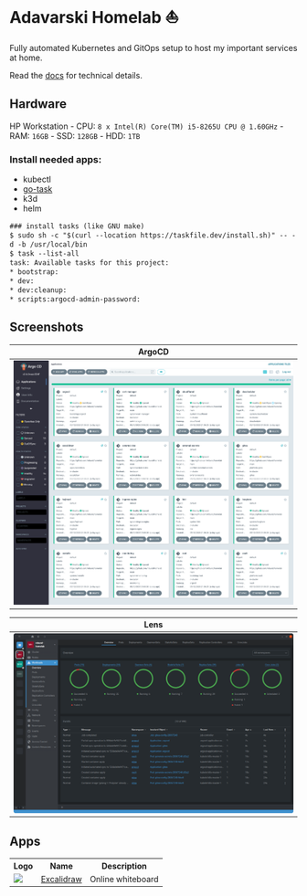 # Adavarski Homelab :sailboat:

Fully automated Kubernetes and GitOps setup to host my important services at home.

Read the [docs](https://adavarski.github.io/homelab) for technical details.

## Hardware

HP Workstation
    - CPU: `8 x Intel(R) Core(TM) i5-8265U CPU @ 1.60GHz`
    - RAM: `16GB`
    - SSD: `128GB`
    - HDD: `1TB`

### Install needed apps:
- kubectl
- [go-task](https://taskfile.dev/installation/)
- k3d
- helm

```
### install tasks (like GNU make)
$ sudo sh -c "$(curl --location https://taskfile.dev/install.sh)" -- -d -b /usr/local/bin
$ task --list-all
task: Available tasks for this project:
* bootstrap:                           
* dev:                                 
* dev:cleanup:                         
* scripts:argocd-admin-password: 
```

## Screenshots

| ArgoCD |
| :--: |
| ![ArgoCD dashboard screenshot](images/argocd.png) |

| Lens |
| :--: |
| ![Lens (Kubernetes dashboard screenshot)](images/lens.png) |

## Apps

<table>
    <tr>
        <th>Logo</th> <th>Name</th> <th>Description</th>
    </tr>
    <tr>
        <td><img src="https://docs.excalidraw.com/img/logo.svg" width="48">
        <td><a href="https://docs.excalidraw.com">Excalidraw</a></td>
        <td>Online whiteboard</td>
    </tr>
</table>
